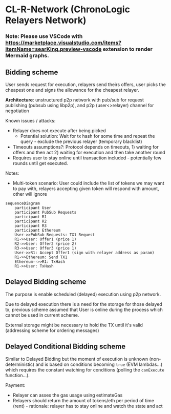 # CL-R-Network (ChronoLogic Relayers Network)

### Note: Please use VSCode with https://marketplace.visualstudio.com/items?itemName=searKing.preview-vscode extension to render Mermaid graphs.

## Bidding scheme

User sends request for execution, relayers send theirs offers, user picks the cheapest one and signs the allowance for the cheapest relayer.

**Architecture**: unstructured p2p network with pub/sub for request publishing (pubsub using libp2p), and p2p (user<>relayer) channel for negotiation

Known issues / attacks:
* Relayer does not execute after being picked
  * Potential solution: Wait for tx hash for some time and repeat the query - exclude the previous relayer (temporary blacklist)
* Timeouts assumptions?: Protocol depends on timeouts, 1) waiting for offers and then act 2) waiting for execution and then take another round
* Requires user to stay online until transaction included - potentially few rounds until get executed.

Notes:

* Multi-token scenario: User could include the list of tokens we may want to pay with, relayers accepting given token will respond with amount, other will ignore 

```mermaid
sequenceDiagram
    participant User
    participant PubSub Requests
    participant R1
    participant R2
    participant R3
    participant Ethereum
    User->>PubSub Requests: TX1 Request
    R1->>User: Offer1 (price 1)
    R2->>User: Offer2 (price 2)
    R3->>User: Offer3 (price 1)
    User->>R1: Accept Offer1 (sign with relayer address as param)
    R1->>Ethereum: Send TX1
    Ethereum-->>R1: TxHash 
    R1->>User: TxHash
```

## Delayed Bidding scheme

The purpose is enable scheduled (delayed) execution using p2p network. 

Due to delayed execution there is a need for the storage for those delayed tx, previous scheme assumed that User is online during the process which cannot be used in current scheme.

External storage might be necessary to hold the TX until it's valid (addressing scheme for ordering messages)

## Delayed Conditional Bidding scheme

Similar to Delayed Bidding but the moment of execution is unknown (non-deterministic) and is based on conditions becoming `true` (EVM lambdas...) which requires the constant watching for conditions (polling the `canExecute` function...).

Payment: 
* Relayer can asses the gas usage using estimateGas
* Relayers should return the amount of tokens/eth per period of time (rent) - rationale: relayer has to stay online and watch the state and act